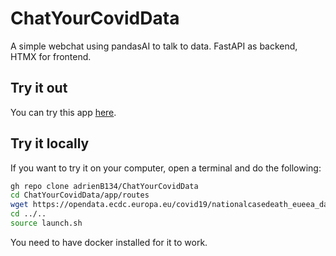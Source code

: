 # ChatYourCovidData
A simple webchat using pandasAI to talk to data. FastAPI as backend, HTMX for frontend.

## Try it out

You can try this app [here](https://chat-covid-data-86c873eec29c.herokuapp.com/).

## Try it locally

If you want to try it on your computer, open a terminal and do the following:

```bash
gh repo clone adrienB134/ChatYourCovidData
cd ChatYourCovidData/app/routes
wget https://opendata.ecdc.europa.eu/covid19/nationalcasedeath_eueea_daily_ei/csv/data.csv
cd ../..
source launch.sh
```

You need to have docker installed for it to work.

